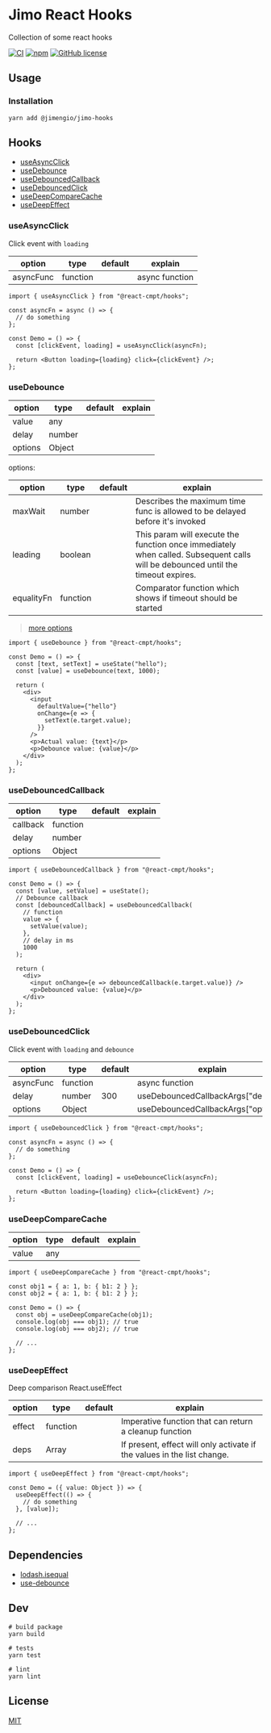 # Jimo React Hooks

Collection of some react hooks

[![CI](https://github.com/jimengio/hooks/workflows/CI/badge.svg?branch=master)](https://github.com/jimengio/hooks/actions?query=workflow%3ACI)
[![npm](https://img.shields.io/npm/v/@jimengio/hooks.svg)](https://www.npmjs.com/package/@jimengio/hooks)
[![GitHub license](https://img.shields.io/github/license/jimengio/hooks)](https://github.com/jimengio/hooks/blob/master/LICENSE)

## Usage

### Installation

```shell
yarn add @jimengio/jimo-hooks
```

## Hooks

- [useAsyncClick](###useAsyncClick)
- [useDebounce](###useDebounce)
- [useDebouncedCallback](###useDebouncedCallback)
- [useDebouncedClick](###useDebouncedClick)
- [useDeepCompareCache](###useDeepCompareCache)
- [useDeepEffect](###useDeepEffect)

### useAsyncClick

Click event with `loading`

| option    | type     | default | explain        |
| --------- | -------- | ------- | -------------- |
| asyncFunc | function |         | async function |

```tsx
import { useAsyncClick } from "@react-cmpt/hooks";

const asyncFn = async () => {
  // do something
};

const Demo = () => {
  const [clickEvent, loading] = useAsyncClick(asyncFn);

  return <Button loading={loading} click={clickEvent} />;
};
```

### useDebounce

| option  | type   | default | explain |
| ------- | ------ | ------- | ------- |
| value   | any    |         |         |
| delay   | number |         |         |
| options | Object |         |         |

options:

| option     | type     | default | explain                                                                                                                          |
| ---------- | -------- | ------- | -------------------------------------------------------------------------------------------------------------------------------- |
| maxWait    | number   |         | Describes the maximum time func is allowed to be delayed before it's invoked                                                     |
| leading    | boolean  |         | This param will execute the function once immediately when called. Subsequent calls will be debounced until the timeout expires. |
| equalityFn | function |         | Comparator function which shows if timeout should be started                                                                     |

> [more options](https://github.com/xnimorz/use-debounce#options)

```tsx
import { useDebounce } from "@react-cmpt/hooks";

const Demo = () => {
  const [text, setText] = useState("hello");
  const [value] = useDebounce(text, 1000);

  return (
    <div>
      <input
        defaultValue={"hello"}
        onChange={e => {
          setText(e.target.value);
        }}
      />
      <p>Actual value: {text}</p>
      <p>Debounce value: {value}</p>
    </div>
  );
};
```

### useDebouncedCallback

| option   | type     | default | explain |
| -------- | -------- | ------- | ------- |
| callback | function |         |         |
| delay    | number   |         |         |
| options  | Object   |         |         |

```tsx
import { useDebouncedCallback } from "@react-cmpt/hooks";

const Demo = () => {
  const [value, setValue] = useState();
  // Debounce callback
  const [debouncedCallback] = useDebouncedCallback(
    // function
    value => {
      setValue(value);
    },
    // delay in ms
    1000
  );

  return (
    <div>
      <input onChange={e => debouncedCallback(e.target.value)} />
      <p>Debounced value: {value}</p>
    </div>
  );
};
```

### useDebouncedClick

Click event with `loading` and `debounce`

| option    | type     | default | explain                             |
| --------- | -------- | ------- | ----------------------------------- |
| asyncFunc | function |         | async function                      |
| delay     | number   | 300     | useDebouncedCallbackArgs["delay"]   |
| options   | Object   |         | useDebouncedCallbackArgs["options"] |

```tsx
import { useDebouncedClick } from "@react-cmpt/hooks";

const asyncFn = async () => {
  // do something
};

const Demo = () => {
  const [clickEvent, loading] = useDebounceClick(asyncFn);

  return <Button loading={loading} click={clickEvent} />;
};
```

### useDeepCompareCache

| option | type | default | explain |
| ------ | ---- | ------- | ------- |
| value  | any  |         |         |

```tsx
import { useDeepCompareCache } from "@react-cmpt/hooks";

const obj1 = { a: 1, b: { b1: 2 } };
const obj2 = { a: 1, b: { b1: 2 } };

const Demo = () => {
  const obj = useDeepCompareCache(obj1);
  console.log(obj === obj1); // true
  console.log(obj === obj2); // true

  // ...
};
```

### useDeepEffect

Deep comparison React.useEffect

| option | type     | default | explain                                                                 |
| ------ | -------- | ------- | ----------------------------------------------------------------------- |
| effect | function |         | Imperative function that can return a cleanup function                  |
| deps   | Array    |         | If present, effect will only activate if the values in the list change. |

```tsx
import { useDeepEffect } from "@react-cmpt/hooks";

const Demo = ({ value: Object }) => {
  useDeepEffect(() => {
    // do something
  }, [value]);

  // ...
};
```

## Dependencies

- [lodash.isequal](https://github.com/lodash/lodash)
- [use-debounce](https://github.com/xnimorz/use-debounce)

## Dev

```shell
# build package
yarn build

# tests
yarn test

# lint
yarn lint
```

## License

[MIT](./LICENSE)
